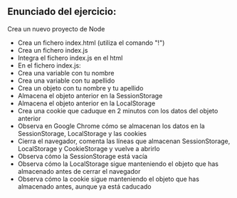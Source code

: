 <h2>Enunciado del ejercicio:</h2>
<p>Crea un nuevo proyecto de Node</p>
<ul>
    <li>Crea un fichero index.html (utiliza el comando "!")</li>
    <li>Crea un fichero index.js</li>
    <li>Integra el fichero index.js en el html</li>
    <li>En el fichero index.js:</li>
    <li>Crea una variable con tu nombre</li>
    <li>Crea una variable con tu apellido</li>
    <li>Crea un objeto con tu nombre y tu apellido</li>
    <li>Almacena el objeto anterior en la SessionStorage</li>
    <li>Almacena el objeto anterior en la LocalStorage</li>
    <li>Crea una cookie que caduque en 2 minutos con los datos del objeto anterior</li>
    <li>Observa en Google Chrome cómo se almacenan los datos en la SessionStorage, LocalStorage y las cookies</li>
    <li>Cierra el navegador, comenta las líneas que almacenan SessionStorage, LocalStorage y CookieStorage y vuelve a abrirlo</li>
    <li>Observa cómo la SessionStorage está vacía</li>
    <li>Observa cómo la LocalStorage sigue manteniendo el objeto que has almacenado antes de cerrar el navegador</li>
    <li>Observa cómo la cookie sigue manteniendo el objeto que has almacenado antes, aunque ya está caducado</li>
</ul>